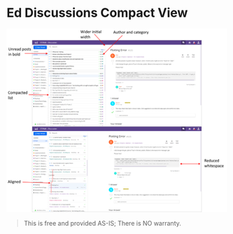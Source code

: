 # Ed Discussions Compact View

![Before and After](screenshot.png)

> This is free and provided AS-IS; There is NO warranty.
